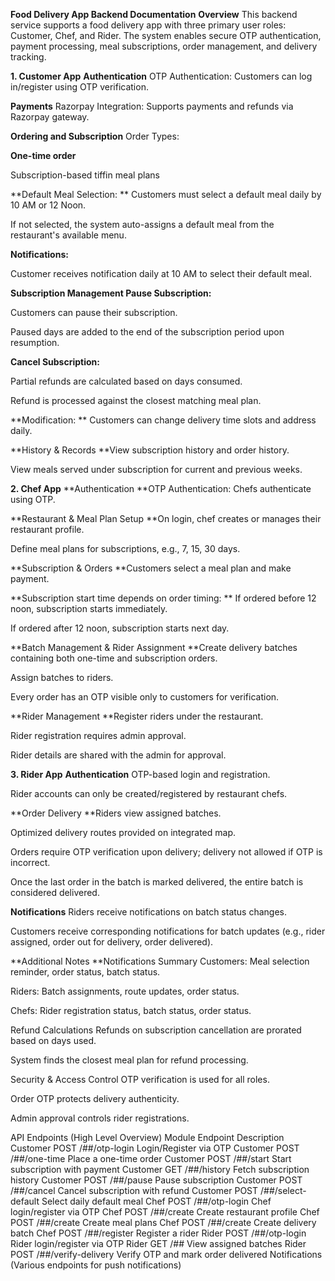 **Food Delivery App Backend Documentation**
**Overview**
This backend service supports a food delivery app with three primary user roles: Customer, Chef, and Rider. The system enables secure OTP authentication, payment processing, meal subscriptions, order management, and delivery tracking.

**1. Customer App**
**Authentication**
OTP Authentication: Customers can log in/register using OTP verification.

**Payments**
Razorpay Integration: Supports payments and refunds via Razorpay gateway.

**Ordering and Subscription**
Order Types:

**One-time order**

Subscription-based tiffin meal plans

**Default Meal Selection:
**
Customers must select a default meal daily by 10 AM or 12 Noon.

If not selected, the system auto-assigns a default meal from the restaurant's available menu.

**Notifications:**

Customer receives notification daily at 10 AM to select their default meal.

**Subscription Management
Pause Subscription:**

Customers can pause their subscription.

Paused days are added to the end of the subscription period upon resumption.

**Cancel Subscription:**

Partial refunds are calculated based on days consumed.

Refund is processed against the closest matching meal plan.

**Modification:
**
Customers can change delivery time slots and address daily.

**History & Records
**View subscription history and order history.

View meals served under subscription for current and previous weeks.

**2. Chef App**
**Authentication
**OTP Authentication: Chefs authenticate using OTP.

**Restaurant & Meal Plan Setup
**On login, chef creates or manages their restaurant profile.

Define meal plans for subscriptions, e.g., 7, 15, 30 days.

**Subscription & Orders
**Customers select a meal plan and make payment.

**Subscription start time depends on order timing:
**
If ordered before 12 noon, subscription starts immediately.

If ordered after 12 noon, subscription starts next day.

**Batch Management & Rider Assignment
**Create delivery batches containing both one-time and subscription orders.

Assign batches to riders.

Every order has an OTP visible only to customers for verification.

**Rider Management
**Register riders under the restaurant.

Rider registration requires admin approval.

Rider details are shared with the admin for approval.

**3. Rider App**
**Authentication**
OTP-based login and registration.

Rider accounts can only be created/registered by restaurant chefs.

**Order Delivery
**Riders view assigned batches.

Optimized delivery routes provided on integrated map.

Orders require OTP verification upon delivery; delivery not allowed if OTP is incorrect.

Once the last order in the batch is marked delivered, the entire batch is considered delivered.

**Notifications**
Riders receive notifications on batch status changes.

Customers receive corresponding notifications for batch updates (e.g., rider assigned, order out for delivery, order delivered).

**Additional Notes
**Notifications Summary
Customers: Meal selection reminder, order status, batch status.

Riders: Batch assignments, route updates, order status.

Chefs: Rider registration status, batch status, order status.

Refund Calculations
Refunds on subscription cancellation are prorated based on days used.

System finds the closest meal plan for refund processing.

Security & Access Control
OTP verification is used for all roles.

Order OTP protects delivery authenticity.

Admin approval controls rider registrations.

API Endpoints (High Level Overview)
Module	Endpoint	Description
Customer	POST /##/otp-login	Login/Register via OTP
Customer	POST /##/one-time	Place a one-time order
Customer	POST /##/start	Start subscription with payment
Customer	GET /##/history	Fetch subscription history
Customer	POST /##/pause	Pause subscription
Customer	POST /##/cancel	Cancel subscription with refund
Customer	POST /##/select-default	Select daily default meal
Chef	POST /##/otp-login	Chef login/register via OTP
Chef	POST /##/create	Create restaurant profile
Chef	POST /##/create	Create meal plans
Chef	POST /##/create	Create delivery batch
Chef	POST /##/register	Register a rider
Rider	POST /##/otp-login	Rider login/register via OTP
Rider	GET /##	View assigned batches
Rider	POST /##/verify-delivery	Verify OTP and mark order delivered
Notifications	(Various endpoints for push notifications)
